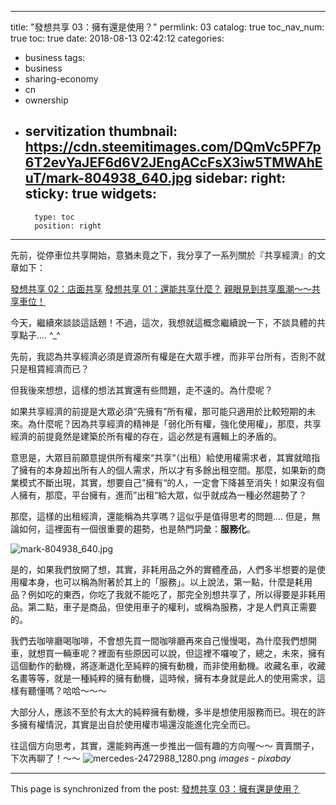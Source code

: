 
---
title: "發想共享 03：擁有還是使用？"
permlink: 03
catalog: true
toc_nav_num: true
toc: true
date: 2018-08-13 02:42:12
categories:
- business
tags:
- business
- sharing-economy
- cn
- ownership
- servitization
thumbnail: https://cdn.steemitimages.com/DQmVc5PF7p6T2evYaJEF6d6V2JEngACcFsX3iw5TMWAhEuT/mark-804938_640.jpg
sidebar:
    right:
        sticky: true
widgets:
    -
        type: toc
        position: right
---


先前，從停車位共享開始，意猶未竟之下，我分享了一系列關於『共享經濟』的文章如下：

[發想共享 02：店面共享](https://steemit.com/business/@deanliu/42srwu-02)
[發想共享 01：還能共享什麼？](https://steemit.com/business/@deanliu/xbyjt-01)
[親眼見到共享風潮～～共享車位！](https://steemit.com/business/@deanliu/6fnehb)

今天，繼續來談談這話題！不過，這次，我想就這概念繼續說一下，不談具體的共享點子.... ^_^

先前，我認為共享經濟必須是資源所有權是在大眾手裡，而非平台所有，否則不就只是租賃經濟而已？

但我後來想想，這樣的想法其實還有些問題，走不遠的。為什麼呢？

如果共享經濟的前提是大眾必須“先擁有”所有權，那可能只適用於比較短期的未來。為什麼呢？因為共享經濟的精神是「弱化所有權，強化使用權」，那麼，共享經濟的前提竟然是建築於所有權的存在，這必然是有邏輯上的矛盾的。

意思是，大眾目前願意提供所有權來“共享“（出租）給使用權需求者，其實就暗指了擁有的本身超出所有人的個人需求，所以才有多餘出租空間。那麼，如果新的商業模式不斷出現，其實，想要自己”擁有“的人，一定會下降甚至消失！如果沒有個人擁有，那麼，平台擁有，進而”出租“給大眾，似乎就成為一種必然趨勢了？

那麼，這樣的出租經濟，還能稱為共享嗎？這似乎是值得思考的問題.... 但是，無論如何，這裡面有一個很重要的趨勢，也是熱門詞彙：**服務化**。

![mark-804938_640.jpg](https://cdn.steemitimages.com/DQmVc5PF7p6T2evYaJEF6d6V2JEngACcFsX3iw5TMWAhEuT/mark-804938_640.jpg)

是的，如果我們放開了想，其實，非耗用品之外的實體產品，人們多半想要的是使用權本身，也可以稱為附著於其上的「服務」。以上說法，第一點，什麼是耗用品？例如吃的東西，你吃了我就不能吃了，那完全別想共享了，所以得要是非耗用品。第二點，車子是商品，但使用車子的權利，或稱為服務，才是人們真正需要的。

我們去咖啡廳喝咖啡，不會想先買一間咖啡廳再來自己慢慢喝，為什麼我們想開車，就想買一輛車呢？裡面有些原因可以說，但這裡不囉唆了，總之，未來，擁有這個動作的動機，將逐漸退化至純粹的擁有動機，而非使用動機。收藏名車，收藏名畫等等，就是一種純粹的擁有動機，這時候，擁有本身就是此人的使用需求，這樣有聽懂嗎？哈哈～～～

大部分人，應該不至於有太大的純粹擁有動機，多半是想使用服務而已。現在的許多擁有權情況，其實是出自於使用權市場還沒能進化完全而已。

往這個方向思考，其實，還能夠再進一步推出一個有趣的方向喔～～ 賣賣關子，下次再聊了！～～
![mercedes-2472988_1280.png](https://cdn.steemitimages.com/DQmaWgh7gAZ8rZSRBZ8Su7ZFGU5YGLSbMGytqwddyYLduD8/mercedes-2472988_1280.png)
*images - pixabay*

- - -

This page is synchronized from the post: [發想共享 03：擁有還是使用？](https://steemit.com/@deanliu/03)
